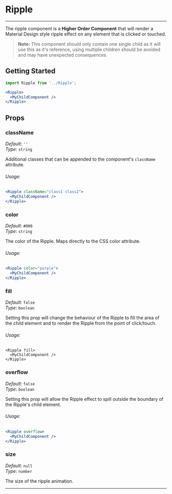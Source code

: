 # Ripple
---
The ripple component is a **Higher Order Component** that will render a Material Design style ripple effect on any element that is clicked or touched.

> **Note:** This component should only contain one single child as it will use this as it's reference, using multiple children should be avoided and may have unexpected consequences.

## Getting Started

```jsx
import Ripple from '../Ripple';

<Ripple>
  <MyChildComponent />
</Ripple>
```

## Props

### className

_Default_: `''`  
_Type_: `string`  

Additional classes that can be appended to the component's `className` attribute.

###### Usage:

```jsx
<Ripple className="class1 class2">
  <MyChildComponent />
</Ripple>
```

### color

_Default_: `#000`  
_Type_: `string`  

The color of the Ripple. Maps directly to the CSS color attribute.

###### Usage:

```jsx
<Ripple color="purple">
  <MyChildComponent />
</Ripple>
```

### fill

_Default_: `false`  
_Type_: `boolean`  

Setting this prop will change the behaviour of the Ripple to fill the area of the child element and to render the Ripple from the point of click/touch.

###### Usage:

```
<Ripple fill>
  <MyChildComponent />
</Ripple>
```

### overflow

_Default_: `false`  
_Type_: `boolean`  

Setting this prop will allow the Ripple effect to spill outside the boundary of the Ripple's child element.

###### Usage:

```jsx
<Ripple overflow>
  <MyChildComponent />
</Ripple>
```

### size

_Default_: `null`  
_Type_: `number`  

The size of the ripple animation.

---
